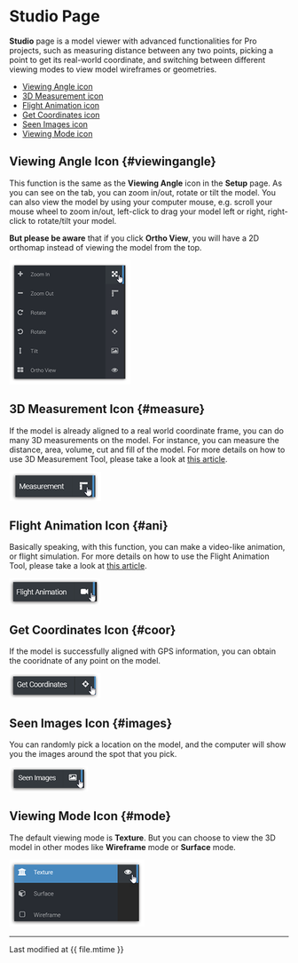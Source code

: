 # Studio Page

**Studio** page is a model viewer with advanced functionalities for Pro projects, such as measuring distance between any two points, picking a point to get its real-world coordinate, and switching between different viewing modes to view model wireframes or geometries.

* [Viewing Angle icon](#viewingangle)
* [3D Measurement icon](#measure)
* [Flight Animation icon](#ani)
* [Get Coordinates icon](#coor)
* [Seen Images icon](#images)
* [Viewing Mode icon](#mode)

## Viewing Angle Icon {#viewingangle}

This function is the same as the **Viewing Angle** icon in the **Setup** page. As you can see on the tab, you can zoom in/out, rotate or tilt the model. You can also view the model by using your computer mouse, e.g. scroll your mouse wheel to zoom in/out, left-click to drag your model left or right, right-click to rotate/tilt your model.

**But please be aware** that if you click **Ortho View**, you will have a 2D orthomap instead of viewing the model from the top.

![](../assets/studio-view-icon.png)

## 3D Measurement Icon {#measure}

If the model is already aligned to a real world coordinate frame, you can do many 3D measurements on the model. For instance, you can measure the distance, area, volume, cut and fill of the model. For more details on how to use 3D Measurement Tool, please take a look at [this article](3d-measurements.html).

![](../assets/studio-measure-icon.png)

## Flight Animation Icon {#ani}

Basically speaking, with this function, you can make a video-like animation, or flight simulation. For more details on how to use the Flight Animation Tool, please take a look at [this article](flight-animation.html).

![](../assets/studio-flight-icon.png)

## Get Coordinates Icon {#coor}

If the model is successfully aligned with GPS information, you can obtain the cooridnate of any point on the model.

![](../assets/studio-coor-icon.png)

## Seen Images Icon {#images}

You can randomly pick a location on the model, and the computer will show you the images around the spot that you pick.

![](../assets/studio-image-icon.png)

## Viewing Mode Icon {#mode}

The default viewing mode is **Texture**. But you can choose to view the 3D model in other modes like **Wireframe** mode or **Surface** mode.

![](../assets/studio-mode-icon.png)

---

Last modified at {{ file.mtime }}

